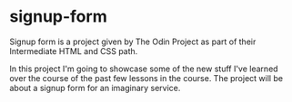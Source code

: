 # signup-form
Signup form is a project given by The Odin Project as part of their Intermediate HTML and CSS path.

In this project I'm going to showcase some of the new stuff I've learned over the course of the past few lessons in the course.
The project will be about a signup form for an imaginary service.
